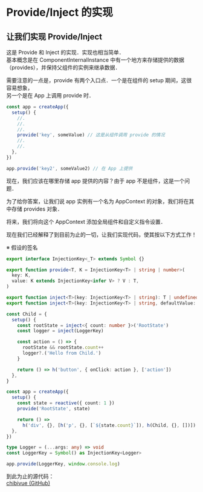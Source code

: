 # Provide/Inject 的实现

## 让我们实现 Provide/Inject

这是 Provide 和 Inject 的实现．实现也相当简单．  
基本概念是在 ComponentInternalInstance 中有一个地方来存储提供的数据（provides），并保持父组件的实例来继承数据．

需要注意的一点是，provide 有两个入口点．一个是在组件的 setup 期间，这很容易想象，  
另一个是在 App 上调用 provide 时．

```ts
const app = createApp({
  setup() {
    //.
    //.
    //.
    provide('key', someValue) // 这是从组件调用 provide 的情况
    //.
    //.
  },
})

app.provide('key2', someValue2) // 在 App 上提供
```

现在，我们应该在哪里存储 app 提供的内容？由于 app 不是组件，这是一个问题．

为了给你答案，让我们说 app 实例有一个名为 AppContext 的对象，我们将在其中存储 provides 对象．

将来，我们将向这个 AppContext 添加全局组件和自定义指令设置．

现在我们已经解释了到目前为止的一切，让我们实现代码，使其按以下方式工作！

※ 假设的签名

```ts
export interface InjectionKey<_T> extends Symbol {}

export function provide<T, K = InjectionKey<T> | string | number>(
  key: K,
  value: K extends InjectionKey<infer V> ? V : T,
)

export function inject<T>(key: InjectionKey<T> | string): T | undefined
export function inject<T>(key: InjectionKey<T> | string, defaultValue: T): T
```

```ts
const Child = {
  setup() {
    const rootState = inject<{ count: number }>('RootState')
    const logger = inject(LoggerKey)

    const action = () => {
      rootState && rootState.count++
      logger?.('Hello from Child.')
    }

    return () => h('button', { onClick: action }, ['action'])
  },
}

const app = createApp({
  setup() {
    const state = reactive({ count: 1 })
    provide('RootState', state)

    return () =>
      h('div', {}, [h('p', {}, [`${state.count}`]), h(Child, {}, [])])
  },
})

type Logger = (...args: any) => void
const LoggerKey = Symbol() as InjectionKey<Logger>

app.provide(LoggerKey, window.console.log)
```

到此为止的源代码：  
[chibivue (GitHub)](https://github.com/chibivue-land/chibivue/tree/main/book/impls/40_basic_component_system/020_provide_inject)
